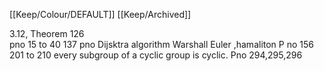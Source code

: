 [[Keep/Colour/DEFAULT]] [[Keep/Archived]] 

  
3.12,
Theorem 126  
pno 15 to 40
137 pno
Dijsktra algorithm
Warshall
Euler ,hamaliton
P no 156 
201 to 210
every subgroup of a cyclic group is cyclic. 
Pno 294,295,296

